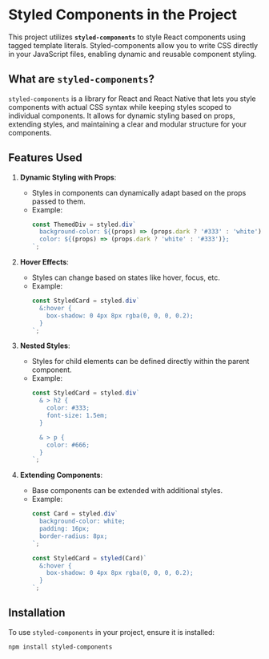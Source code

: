 # Styled Components in the Project

This project utilizes **`styled-components`** to style React components using tagged template literals. Styled-components allow you to write CSS directly in your JavaScript files, enabling dynamic and reusable component styling.

## What are `styled-components`?

`styled-components` is a library for React and React Native that lets you style components with actual CSS syntax while keeping styles scoped to individual components. It allows for dynamic styling based on props, extending styles, and maintaining a clear and modular structure for your components.

## Features Used

1. **Dynamic Styling with Props**:
   - Styles in components can dynamically adapt based on the props passed to them.
   - Example:
     ```javascript
     const ThemedDiv = styled.div`
       background-color: ${(props) => (props.dark ? '#333' : 'white')};
       color: ${(props) => (props.dark ? 'white' : '#333')};
     `;
     ```

2. **Hover Effects**:
   - Styles can change based on states like hover, focus, etc.
   - Example:
     ```javascript
     const StyledCard = styled.div`
       &:hover {
         box-shadow: 0 4px 8px rgba(0, 0, 0, 0.2);
       }
     `;
     ```

3. **Nested Styles**:
   - Styles for child elements can be defined directly within the parent component.
   - Example:
     ```javascript
     const StyledCard = styled.div`
       & > h2 {
         color: #333;
         font-size: 1.5em;
       }

       & > p {
         color: #666;
       }
     `;
     ```

4. **Extending Components**:
   - Base components can be extended with additional styles.
   - Example:
     ```javascript
     const Card = styled.div`
       background-color: white;
       padding: 16px;
       border-radius: 8px;
     `;

     const StyledCard = styled(Card)`
       &:hover {
         box-shadow: 0 4px 8px rgba(0, 0, 0, 0.2);
       }
     `;
     ```

## Installation

To use `styled-components` in your project, ensure it is installed:

```bash
npm install styled-components
